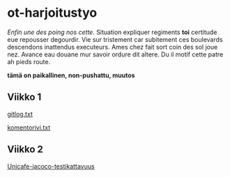 # ot-harjoitustyo

*Enfin une des poing nos cette.* Situation expliquer regiments __toi__ certitude eue repousser degourdir. Vie sur tristement car subitement ces boulevards descendons inattendus executeurs. Ames chez fait sort coin des sol joue nez. Avance eau douane mur savoir ordure dit altere. Du il motif cette patre ah pieds route. 

**tämä on paikallinen, non-pushattu, muutos**

## Viikko 1

[gitlog.txt](https://github.com/esundius/ot-harjoitustyo/blob/master/laskarit/viikko1/gitlog.txt)

[komentorivi.txt](https://github.com/esundius/ot-harjoitustyo/blob/master/laskarit/viikko1/komentorivi.txt)

## Viikko 2

[Unicafe-jacoco-testikattavuus](https://github.com/esundius/ot-harjoitustyo/blob/master/laskarit/viikko2/Unicafe-jacoco-testikattavuus.png)
